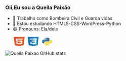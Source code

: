 ### Oii,Eu sou a Queila Paixão

- 🔭 Trabalho como Bombeira Civil e Guarda vidas
- 🌱 Estou estudando HTML5-CSS-WordPress-Python
- 😄 Pronouns: Ela/dela
  <br>
  <div style="display: inline_block"><br>
  <img align="center" alt="HTML" height="30" width="40" src="https://raw.githubusercontent.com/devicons/devicon/master/icons/html5/html5-original.svg">
  <img align="center" alt="CSS" height="30" width="40" src="https://raw.githubusercontent.com/devicons/devicon/master/icons/css3/css3-original.svg">
  <img align="center" alt="Python" height="30" width="40" src="https://raw.githubusercontent.com/devicons/devicon/master/icons/python/python-original.svg">
</div>

![Queila Paixao GitHub stats](https://github-readme-stats.vercel.app/api?username=queilapaixao&theme=dark&showtheme=_icons=true)

